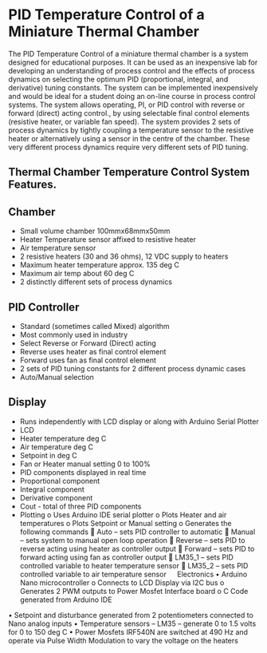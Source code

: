 # PID Temperature Control of a Miniature Thermal Chamber
The PID Temperature Control of a miniature thermal chamber is a system designed for educational purposes. It can be used as an inexpensive lab for developing an understanding of process control and the effects of process dynamics on selecting the optimum PID (proportional, integral, and derivative) tuning constants.
The system can be implemented inexpensively and would be ideal for a student doing an on-line course in process control systems.
The system allows operating, PI, or PID control with reverse or forward (direct) acting control., by using selectable final control elements (resistive heater, or variable fan speed).
The system provides 2 sets of process dynamics by tightly coupling a temperature sensor to the resistive heater or alternatively using a sensor in the centre of the chamber. These very different process dynamics require very different sets of PID tuning.

## Thermal Chamber Temperature Control System Features.
## Chamber
* Small volume chamber 100mmx68mmx50mm
* Heater Temperature sensor affixed to resistive heater
*	Air temperature sensor
*	2 resistive heaters (30 and 36 ohms), 12 VDC supply to heaters
*	Maximum heater temperature approx. 135 deg C
*	Maximum air temp about 60 deg C
*	2 distinctly different sets of process dynamics
  
## PID Controller
*	Standard (sometimes called Mixed) algorithm
*	Most commonly used in industry
*	Select Reverse or Forward (Direct) acting
*	Reverse uses heater as final control element
*	Forward uses fan as final control element
*	2 sets of PID tuning constants for 2 different process dynamic cases
*	Auto/Manual selection
  
## Display
* Runs independently with LCD display or along with Arduino Serial Plotter
* LCD
*	Heater temperature deg C
*	Air temperature deg C
*	Setpoint in deg C
*	Fan or Heater manual setting 0 to 100%
*	PID components displayed in real time
*	Proportional component
*	Integral component
*	Derivative component
*	Cout - total of three PID components
*	Plotting
o	Uses Arduino IDE serial plotter
o	Plots Heater and air temperatures
o	Plots Setpoint or Manual setting
o	Generates the following commands
	Auto – sets PID controller to automatic
	Manual – sets system to manual  open loop operation
	Reverse – sets PID to reverse acting using heater as controller output
	Forward – sets PID to forward acting using fan as controller output
	LM35_1 – sets PID controlled variable to heater temperature sensor
	LM35_2 – sets PID controlled variable to air temperature sensor
 
Electronics
•	Arduino Nano microcontroller
o	Connects to LCD Display via I2C bus
o	Generates 2 PWM outputs to Power Mosfet Interface board
o	C Code generated from Arduino IDE

•	Setpoint and disturbance generated from 2 potentiometers connected to Nano analog inputs 
•	Temperature sensors – LM35 – generate 0 to 1.5 volts for 0 to 150 deg C
•	Power Mosfets IRF540N are switched  at 490 Hz and operate via Pulse Width Modulation to vary the voltage on the heaters

